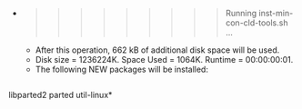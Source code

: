 * >>>>>>>>> Running inst-min-con-cld-tools.sh ...
  * After this operation, 662 kB of additional disk space will be used.
  * Disk size = 1236224K. Space Used = 1064K. Runtime = 00:00:00:01.
  * The following NEW packages will be installed:
  ```bash
libparted2 parted util-linux*
  ```
